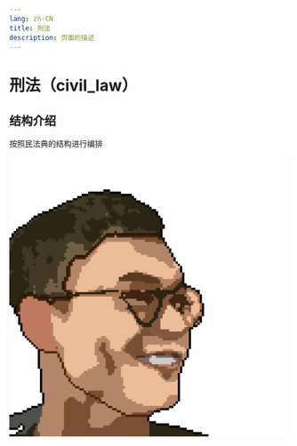 ```yaml
---
lang: zh-CN
title: 刑法
description: 页面的描述
---
```


# 刑法（civil_law）

## 结构介绍

按照民法典的结构进行编排

![作者](./images/avatar.jpeg)

